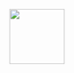 <div id="header" align="center">
  <img src="https://i.pinimg.com/originals/0c/c6/b8/0cc6b8b086ba0f9b40759f955ca532a5.gif" width="100"/>
</div>
